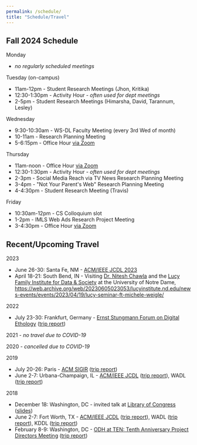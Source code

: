 ```yaml
---
permalink: /schedule/
title: "Schedule/Travel"
---
```


## Fall 2024 Schedule

Monday

* *no regularly scheduled meetings*

Tuesday (on-campus)

* 11am-12pm - Student Research Meetings (Jhon, Kritika)
* 12:30-1:30pm - Activity Hour - *often used for dept meetings*
* 2-5pm - Student Research Meetings (Himarsha, David, Tarannum, Lesley)

Wednesday

* 9:30-10:30am - WS-DL Faculty Meeting (every 3rd Wed of month)
* 10-11am - Research Planning Meeting
* 5-6:15pm - Office Hour [via Zoom](https://odu.zoom.us/j/97434505454?pwd=Whi0cFarVnDUOaS2x6hU9oQwxbbn1A.1)

Thursday

* 11am-noon - Office Hour [via Zoom](https://odu.zoom.us/j/93410331072?pwd=CuwnJdnRtTW9jm1ewJ4HtP0bwiwHaT.1)
* 12:30-1:30pm - Activity Hour - *often used for dept meetings*
* 2-3pm - Social Media Reach via TV News Research Planning Meeting
* 3-4pm - "Not Your Parent's Web" Research Planning Meeting
* 4-4:30pm - Student Research Meeting (Travis)

Friday

* 10:30am-12pm - CS Colloquium slot
* 1-2pm - IMLS Web Ads Research Project Meeting
* 3-4:30pm - Office Hour [via Zoom](https://odu.zoom.us/j/96553602915?pwd=QPvWPq523AbRUUG4xTYA1BNPxCvN2m.1)

## Recent/Upcoming Travel

2023

* June 26-30: Santa Fe, NM - [ACM/IEEE JCDL 2023](https://2023.jcdl.org/)
* April 18-21: South Bend, IN - Visiting [Dr. Nitesh Chawla](https://lucyinstitute.nd.edu/people/leadership-team/nitesh-chawla/) and the [Lucy Family Institute for Data & Society](https://lucyinstitute.nd.edu/) at the University of Notre Dame, <https://web.archive.org/web/20230605023053/lucyinstitute.nd.edu/news-events/events/2023/04/19/lucy-seminar-ft-michele-weigle/>

2022

* July 23-30: Frankfurt, Germany  - [Ernst Stungmann Forum on Digital Ethology](https://www.esforum.de/forums/ESF34_Digital_Ethology.html) ([trip report](https://ws-dl.blogspot.com/2022/08/2022-08-03-ernst-strungmann-forum-on.html))

2021 - *no travel due to COVID-19*

2020 - *cancelled due to COVID-19*

2019

* July 20-26: Paris - [ACM SIGIR](http://sigir.org/sigir2019/) ([trip report](https://ws-dl.blogspot.com/2019/07/2019-07-30-sigir-2019-in-paris-trip.html))
* June 2-7: Urbana-Champaign, IL - [ACM/IEEE JCDL](http://2019.jcdl.org) ([trip report](https://ws-dl.blogspot.com/2019/06/2019-06-05-joint-conference-on-digital.html)), WADL ([trip report](https://ws-dl.blogspot.com/2019/06/2019-06-20-web-archiving-and-digital.html))

2018

* December 18: Washington, DC - invited talk at [Library of Congress](https://www.loc.gov) ([slides](https://www.slideshare.net/mweigle/wsdls-work-towards-enabling-personal-use-of-web-archives-126145392))
* June 2-7: Fort Worth, TX - [ACM/IEEE JCDL](http://2018.jcdl.org) ([trip report](http://ws-dl.blogspot.com/2018/06/2018-06-08-joint-conference-on-digital_8.html)), WADL ([trip report](http://ws-dl.blogspot.com/2018/06/2018-06-11-web-archive-and-digital.html)), KDDL ([trip report](http://ws-dl.blogspot.com/2018/06/2018-06-11-knowledge-discovery-from.html))
* February 8-9: Washington, DC - [ODH at TEN: Tenth Anniversary Project Directors Meeting](https://www.neh.gov/divisions/odh/grant-news/odh-ten-our-tenth-anniversary-project-directors-meeting) ([trip report](http://ws-dl.blogspot.com/2018/03/2018-03-12-neh-odh-project-directors.html))
